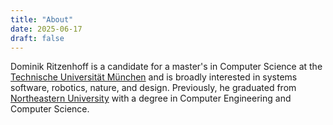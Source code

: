 ```yaml
---
title: "About"
date: 2025-06-17
draft: false
---
```


Dominik Ritzenhoff is a candidate for a master's in Computer Science at the [Technische Universität München](https://www.tum.de/en/studies/degree-programs/detail/informatics-master-of-science-msc) and is broadly interested in systems software, robotics, nature, and design. Previously, he graduated from [Northeastern University](https://catalog.northeastern.edu/undergraduate/engineering/electrical-computer/computer-engineering-computer-science-bscompe/) with a degree in Computer Engineering and Computer Science.
